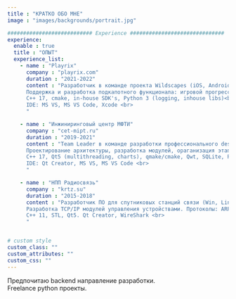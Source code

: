 ```yaml
---
title : "КРАТКО ОБО МНЕ"
image : "images/backgrounds/portrait.jpg"

########################### Experience ##############################
experience:
  enable : true
  title : "ОПЫТ"
  experience_list:
    - name : "Playrix"
      company : "playrix.com"
      duration : "2021-2022"
      content : "Разработчик в команде проекта Wildscapes (iOS, Android, Win).<br>
      Поддержка и разработка подкапотного функционала: игровой прогресс, телеметрия. Интеграция и обновление SDK. <br>
      C++ 17, cmake, in-house SDK's, Python 3 (logging, inhouse libs)<br>
      IDE: MS VS, MS VS Code, Xcode <br>
      "

    - name : "Инжиниринговый центр МФТИ"
      company : "cet-mipt.ru"
      duration : "2019-2021"
      content : "Team Leader в команде разработки профессионального desktop-приложения для проектирования и оптимизации нефтегазовых месторождений. <br>
      Проектирование архитектуры, разработка модулей, ораганизация этапа QA, настройка CI и Jira, проведение Demo. <br>
      C++ 17, Qt5 (multithreading, charts), qmake/cmake, Qwt, SQLite, Python 3 (threads, logging, re). <br>
      IDE: Qt Creator, MS VS, MS VS Code <br>
      "

    - name : "НПП Радиосвязь"
      company : "krtz.su"
      duration : "2015-2018"
      content : "Разработчик ПО для спутниковых станций связи (Win, Linux). <br>
      Разработка TCP/IP модулей управления устройствами. Протоколы: ARP, Telnet, SNMP, др. проприетарные. Обновление legacy модулей.<br>
      C++ 11, STL, Qt5. Qt Creator, WireShark <br>
      "


# custom style
custom_class: "" 
custom_attributes: "" 
custom_css: ""
---
```


Предпочитаю backend направление разработки. <br>
Freelance python проекты.